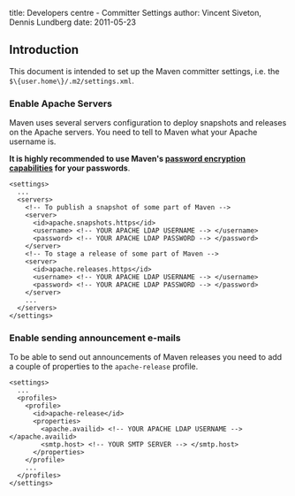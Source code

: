 title: Developers centre - Committer Settings
author: Vincent Siveton, Dennis Lundberg
date: 2011-05-23

<!--
Licensed to the Apache Software Foundation (ASF) under one
or more contributor license agreements.  See the NOTICE file
distributed with this work for additional information
regarding copyright ownership.  The ASF licenses this file
to you under the Apache License, Version 2.0 (the
"License"); you may not use this file except in compliance
with the License.  You may obtain a copy of the License at

    http://www.apache.org/licenses/LICENSE-2.0

Unless required by applicable law or agreed to in writing,
software distributed under the License is distributed on an
"AS IS" BASIS, WITHOUT WARRANTIES OR CONDITIONS OF ANY
KIND, either express or implied.  See the License for the
specific language governing permissions and limitations
under the License.
-->

## Introduction


 This document is intended to set up the Maven committer settings, i.e. the `$\{user.home\}/.m2/settings.xml`.


### Enable Apache Servers


 Maven uses several servers configuration to deploy snapshots and releases on the Apache servers. You need to tell to Maven what your Apache username is.


 **It is highly recommended to use Maven's [ password encryption capabilities](../guides/mini/guide-encryption.html) for your passwords**.



```
<settings>
  ...
  <servers>
    <!-- To publish a snapshot of some part of Maven -->
    <server>
      <id>apache.snapshots.https</id>
      <username> <!-- YOUR APACHE LDAP USERNAME --> </username>
      <password> <!-- YOUR APACHE LDAP PASSWORD --> </password>
    </server>
    <!-- To stage a release of some part of Maven -->
    <server>
      <id>apache.releases.https</id>
      <username> <!-- YOUR APACHE LDAP USERNAME --> </username>
      <password> <!-- YOUR APACHE LDAP PASSWORD --> </password>
    </server>
    ...
  </servers>
</settings>
```


### Enable sending announcement e-mails


 To be able to send out announcements of Maven releases you need to add a couple of properties to the `apache-release` profile.



```
<settings>
  ...
  <profiles>
    <profile>
      <id>apache-release</id>
      <properties>
        <apache.availid> <!-- YOUR APACHE LDAP USERNAME --> </apache.availid>
        <smtp.host> <!-- YOUR SMTP SERVER --> </smtp.host>
      </properties>
    </profile>
    ...
  </profiles>
</settings>
```


